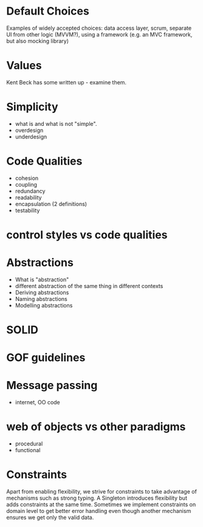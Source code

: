 # Default Choices

Examples of widely accepted choices: data access layer, scrum, separate UI from other logic (MVVM?), using a framework (e.g. an MVC framework, but also mocking library)

# Values

Kent Beck has some written up - examine them.

# Simplicity

- what is and what is not "simple".
- overdesign
- underdesign

# Code Qualities

- cohesion
- coupling
- redundancy
- readability
- encapsulation (2 definitions)
- testability

# control styles vs code qualities

# Abstractions

- What is "abstraction"
- different abstraction of the same thing in different contexts
- Deriving abstractions
- Naming abstractions
- Modelling abstractions

# SOLID

# GOF guidelines

# Message passing

- internet, OO code

# web of objects vs other paradigms

- procedural
- functional

# Constraints

Apart from enabling flexibility, we strive for constraints to take advantage of mechanisms such as strong typing. A Singleton introduces flexibility but adds constraints at the same time. Sometimes we implement constraints on domain level to get better error handling even though another mechanism ensures we get only the valid data.
